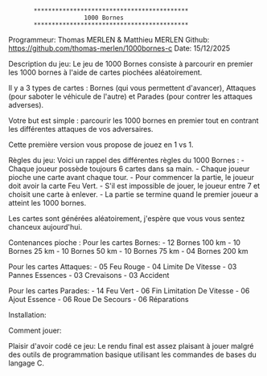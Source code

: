            *******************************************
                         1000 Bornes
           *******************************************

Programmeur: Thomas MERLEN & Matthieu MERLEN
Github: https://github.com/thomas-merlen/1000bornes-c
Date: 15/12/2025

Description du jeu:
  Le jeu de 1000 Bornes consiste à parcourir en premier les 1000 bornes
  à l'aide de cartes piochées aléatoirement.

  Il y a 3 types de cartes : Bornes (qui vous permettent d'avancer), 
  Attaques (pour saboter le véhicule de l'autre) et Parades (pour contrer
  les attaques adverses).

  Votre but est simple : parcourir les 1000 bornes en premier tout en 
  contrant les différentes attaques de vos adversaires.

  Cette première version vous propose de jouez en 1 vs 1.

Règles du jeu:
  Voici un rappel des différentes règles du 1000 Bornes : 
     - Chaque joueur possède toujours 6 cartes dans sa main.
     - Chaque joueur pioche une carte avant chaque tour.
     - Pour commencer la partie, le joueur doit avoir la carte Feu Vert.
     - S'il est impossible de jouer, le joueur entre 7 et choisit une carte 
       à enlever.
     - La partie se termine quand le premier joueur a atteint les 1000 bornes.

  Les cartes sont générées aléatoirement, j'espère que vous vous sentez 
  chanceux aujourd'hui. 

Contenances pioche : 
  Pour les cartes Bornes: 
     - 12 Bornes 100 km
     - 10 Bornes 25 km
     - 10 Bornes 50 km
     - 10 Bornes 75 km
     - 04 Bornes 200 km

  Pour les cartes Attaques: 
     - 05 Feu Rouge
     - 04 Limite De Vitesse
     - 03 Pannes Essences
     - 03 Crevaisons
     - 03 Accident

  Pour les cartes Parades:
     - 14 Feu Vert
     - 06 Fin Limitation De Vitesse
     - 06 Ajout Essence
     - 06 Roue De Secours
     - 06 Réparations
    
 
Installation:


Comment jouer:


Plaisir d'avoir codé ce jeu:
  Le rendu final est assez plaisant à jouer malgré des outils de programmation
  basique utilisant les commandes de bases du langage C.